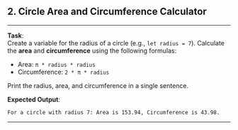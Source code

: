 ## 2. Circle Area and Circumference Calculator
---
**Task**:  
Create a variable for the radius of a circle (e.g., `let radius = 7`). Calculate the **area** and **circumference** using the following formulas:
- Area: `π * radius * radius`  
- Circumference: `2 * π * radius`

Print the radius, area, and circumference in a single sentence.

**Expected Output**:
```
For a circle with radius 7: Area is 153.94, Circumference is 43.98.
```

---

